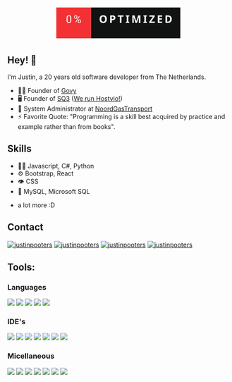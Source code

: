 <h1 align="center">
  <img src="header.svg" alt="Header" />

</h1>

## Hey! 👋
I'm Justin, a 20 years old software developer from The Netherlands.

- 👨‍💻 Founder of [Govy](https://govy.nl)
- 🖥️ Founder of [SQ3](https://sq3.nl) ([We run Hostvio!](https://hostvio.net))
- 👥 System Administrator at [NoordGasTransport](https://noordgastransport.nl)
-  ⚡ Favorite Quote: "Programming is a skill best acquired by practice and example rather than from books".

## Skills
- 👨‍💻 Javascript, C#, Python
- ⚙️ Bootstrap, React
- 👁️ CSS
- 💽 MySQL, Microsoft SQL
+ a lot more :D

## Contact
<p align="left">
<a href="https://twitter.com/JustinPooters" target="blank"><img align="center" src="https://i.pinimg.com/originals/ed/54/51/ed5451961869a97b434b185f2fe064cc.webp" alt="justinpooters" height="30" width="30" /></a>    
<a href="https://linkedin.com/in/JustinPooters" target="blank"><img align="center" src="https://raw.githubusercontent.com/rahuldkjain/github-profile-readme-generator/master/src/images/icons/Social/linked-in-alt.svg" alt="justinpooters" height="30" width="40" /></a>
<a href="https://instagram.com/JustinPooters" target="blank"><img align="center" src="https://raw.githubusercontent.com/rahuldkjain/github-profile-readme-generator/master/src/images/icons/Social/instagram.svg" alt="justinpooters" height="30" width="40" /></a>
<a href="https://discord.com/users/731583144444166153" target="blank"><img align="center" src="https://www.freepnglogos.com/uploads/discord-logo-png/concours-discord-cartes-voeux-fortnite-france-6.png" alt="justinpooters" height="30" width="30" /></a>

## Tools:
### Languages
<img src="https://img.shields.io/badge/-NodeJS-18181b?style=for-the-badge&logo=nodedotjs&logoColor=F43F5E" />
<img src="https://img.shields.io/badge/-Csharp-18181b?style=for-the-badge&logo=csharp&logoColor=F43F5E" />
<img src="https://img.shields.io/badge/-Python-18181b?style=for-the-badge&logo=python&logoColor=F43F5E" />
<img src="https://img.shields.io/badge/-MySQL-18181b?style=for-the-badge&logo=mysql&logoColor=F43F5E" />
<img src="https://img.shields.io/badge/-Microsoft SQL-18181b?style=for-the-badge&logo=microsoftsqlserver&logoColor=F43F5E" />

### IDE's
<img src="https://img.shields.io/badge/-Rider-18181b?style=for-the-badge&logo=rider&logoColor=F43F5E" />
<img src="https://img.shields.io/badge/-Datagrip-18181b?style=for-the-badge&logo=datagrip&logoColor=F43F5E" />
<img src="https://img.shields.io/badge/-Writerside-18181b?style=for-the-badge&logo=jetbrains&logoColor=F43F5E" />
<img src="https://img.shields.io/badge/-Vim-18181b?style=for-the-badge&logo=vim&logoColor=F43F5E" />
<img src="https://img.shields.io/badge/-Fleet-18181b?style=for-the-badge&logo=jetbrains&logoColor=F43F5E" />
<img src="https://img.shields.io/badge/-webstorm-18181b?style=for-the-badge&logo=webstorm&logoColor=F43F5E" />
<img src="https://img.shields.io/badge/-Visual Studio code-18181b?style=for-the-badge&logo=visualstudio&logoColor=F43F5E" />

### Micellaneous
<img src="https://img.shields.io/badge/-MacOS-18181b?style=for-the-badge&logo=apple&logoColor=F43F5E" />
<img src="https://img.shields.io/badge/-Windows-18181b?style=for-the-badge&logo=windows&logoColor=F43F5E" />
<img src="https://img.shields.io/badge/-git-18181b?style=for-the-badge&logo=git&logoColor=F43F5E" />
<img src="https://img.shields.io/badge/-Travis ci-18181b?style=for-the-badge&logo=travis&logoColor=F43F5E" />
<img src="https://img.shields.io/badge/-ZSH-18181b?style=for-the-badge&logo=iterm2&logoColor=F43F5E" />
<img src="https://img.shields.io/badge/-Oh My ZSH-18181b?style=for-the-badge&logo=iterm2&logoColor=F43F5E" />
<img src="https://img.shields.io/badge/-Oh My ZSH-18181b?style=for-the-badge&logo=iterm2&logoColor=F43F5E" />


<br><br><br><br><br>
